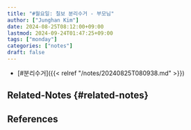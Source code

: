 ```yaml
---
title: "#월요일: 칠보 분리수거 - 부모님"
author: ["Junghan Kim"]
date: 2024-08-25T08:12:00+09:00
lastmod: 2024-09-24T01:47:25+09:00
tags: ["monday"]
categories: ["notes"]
draft: false
---
```


-   [#분리수거]({{< relref "/notes/20240825T080938.md" >}})


## Related-Notes {#related-notes}

## References

<style>.csl-entry{text-indent: -1.5em; margin-left: 1.5em;}</style><div class="csl-bib-body">
</div>
